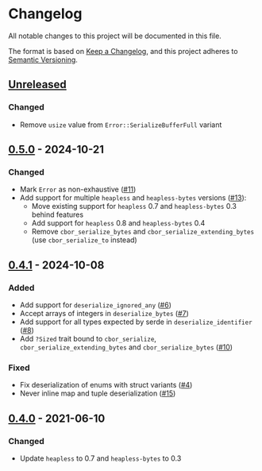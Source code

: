 # Changelog

All notable changes to this project will be documented in this file.

The format is based on [Keep a Changelog](https://keepachangelog.com/en/1.0.0/),
and this project adheres to [Semantic Versioning](https://semver.org/spec/v2.0.0.html).

## [Unreleased][]

[Unreleased]: https://github.com/trussed-dev/cbor-smol/compare/0.5.0...HEAD

### Changed

- Remove `usize` value from `Error::SerializeBufferFull` variant

## [0.5.0][] - 2024-10-21

[0.5.0]: https://github.com/trussed-dev/cbor-smol/compare/0.4.1...0.5.0

### Changed

- Mark `Error` as non-exhaustive ([#11](https://github.com/trussed-dev/cbor-smol/issues/11))
- Add support for multiple `heapless` and `heapless-bytes` versions ([#13](https://github.com/trussed-dev/cbor-smol/pull/13)):
  - Move existing support for `heapless` 0.7 and `heapless-bytes` 0.3 behind features
  - Add support for `heapless` 0.8 and `heapless-bytes` 0.4
  - Remove `cbor_serialize_bytes` and `cbor_serialize_extending_bytes` (use `cbor_serialize_to` instead)

## [0.4.1][] - 2024-10-08

[0.4.1]: https://github.com/trussed-dev/cbor-smol/compare/0.4.0...0.4.1

### Added

- Add support for `deserialize_ignored_any` ([#6](https://github.com/trussed-dev/cbor-smol/pull/6))
- Accept arrays of integers in `deserialize_bytes` ([#7](https://github.com/trussed-dev/cbor-smol/pull/7))
- Add support for all types expected by serde in `deserialize_identifier` ([#8](https://github.com/trussed-dev/cbor-smol/pull/8))
- Add `?Sized` trait bound to `cbor_serialize`, `cbor_serialize_extending_bytes` and `cbor_serialize_bytes` ([#10](https://github.com/trussed-dev/cbor-smol/pull/10))

### Fixed

- Fix deserialization of enums with struct variants ([#4](https://github.com/trussed-dev/cbor-smol/pull/4))
- Never inline map and tuple deserialization ([#15](https://github.com/trussed-dev/cbor-smol/pull/15))

## [0.4.0][] - 2021-06-10

[0.4.0]: https://github.com/trussed-dev/cbor-smol/compare/0.3.1...0.4.0

### Changed

- Update `heapless` to 0.7 and `heapless-bytes` to 0.3
